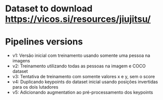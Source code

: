 # Dataset to download https://vicos.si/resources/jiujitsu/

# Pipelines versions
- v1: Versão inicial com treinamento usando somente uma pessoa na imagens
- v2: Treinamento utilizando todas as pessoas na imagem e COCO dataset
- v3: Tentativa de treinamento com somente valores x e y, sem o score
- v4: Duplicando keypoints do dataset inicial usando posições invertidas para os dois lutadores
- v5: Adicionando augmentation ao pré-processamento dos keypoints